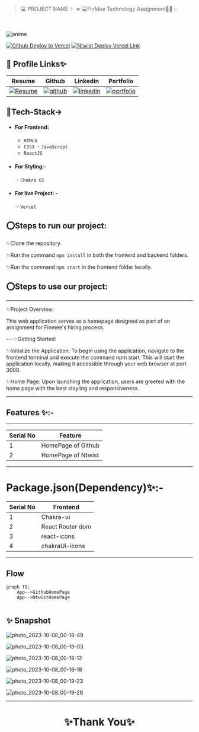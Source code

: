 
> 💻 PROJECT NAME ✨ => 💻FinMee Technology Assignment🧑‍💻 :-
<br>

![anime](https://github.com/shikhu51197/skillbackend/assets/107506646/fe3f5ea7-70ca-4ece-9cc0-8972b96c6a03)

[![Github Deploy to Vercel](https://img.shields.io/badge/Github_Deployed_Vercel_Link-0A66C2?style=for-the-badge&logo=ko-fi&logoColor=white)](https://clonehome.vercel.app/)
[![Ntwist Deploy Vercel Link](https://img.shields.io/badge/NtwistDeployed_Vercel_Link-000?style=for-the-badge&logo=ko-fi&logoColor=white)](https://clonehome-nj2t.vercel.app/)

## 🔗 Profile Links✨


| Resume | Github                                                                                                                                   | Linkedin                                                                                                                                                            | Portfolio                                                                                                                                    |
| ------------- | ---------------------------------------------------------------------------------------------------------------------------------------- | ------------------------------------------------------------------------------------------------------------------------------------------------------------------- | -------------------------------------------------------------------------------------------------------------------------------------------- |
| [![Resume](https://img.shields.io/badge/my_Resume-000?style=for-the-badge&logo=ko-fi&logoColor=white)](https://drive.google.com/file/d/1YE62u2ChjmlR-EKeqZ75UvFMg_KcY86T/view?usp=sharing) | [![github](https://img.shields.io/badge/github-1DA1F2?style=for-the-badge&logo=github&logoColor=white)](https://github.com/shikhu51197/)| [![linkedin](https://img.shields.io/badge/linkedin-0A66C2?style=for-the-badge&logo=linkedin&logoColor=white)](https://www.linkedin.com/in/shikha-gupta-12a2b5199) |[![portfolio](https://img.shields.io/badge/my_portfolio-000?style=for-the-badge&logo=ko-fi&logoColor=white)](https://shikhu51197.github.io/) |  


## 💫Tech-Stack->

- #### For Frontend:
   - `HTML5`
  - `CSS3`
  - `JavaScript `
  - `ReactJS`
    
- #### For Styling:-  
   - `Chakra UI `
   

- #### For live Project: -
   - `Vercel`
   

## ⭕Steps to run our project:

✨Clone the repository.

✨Run the command `npm install` in both the frontend and backend folders.

✨Run the command `npm start` in the frontend folder locally.



## ⭕Steps to use our project:
---
✨Project Overview:

This web application serves as a homepage designed as part of an assignment for Finmee's hiring process. 

---✨Getting Started:

✨Initialize the Application: To begin using the application, navigate to the frontend terminal and execute the command npm start. This will start the application locally, making it accessible through your web browser at port 3000.

✨Home Page: Upon launching the application, users are greeted with the home page with the best stayling  and responsiveness.


---
## Features ✨:-
---
 | Serial No            | Feature     |
| ----------------- | --------------- |
| 1 | HomePage of Github|
| 2 | HomePage of Ntwist|


---
# Package.json(Dependency)✨:-

 | Serial No        |  Frontend      |
| ----------------- | ---------------|
| 1 |  Chakra-ui |
| 2 | React Router dom |
| 3 | react-icons |
| 4 |chakraUi-icons||

---

## Flow

```mermaid
graph TD;
    App-->GithubHomePage
    App-->NtwistHomePage
 
```


## ✨ Snapshot

![photo_2023-10-08_00-18-49](https://github.com/shikhu51197/clonehome/assets/107506646/d8d79aab-9173-4adc-bf75-cef4582fbd7d)

![photo_2023-10-08_00-19-03](https://github.com/shikhu51197/clonehome/assets/107506646/c87bc80e-bbd3-42ff-8ed1-e2ca589a58a0)

![photo_2023-10-08_00-19-12](https://github.com/shikhu51197/clonehome/assets/107506646/eb2e4476-806f-44c1-8231-84903fadb49d)

![photo_2023-10-08_00-19-18](https://github.com/shikhu51197/clonehome/assets/107506646/4f486ba4-b6d5-4ecc-98c0-230309230830)

![photo_2023-10-08_00-19-23](https://github.com/shikhu51197/clonehome/assets/107506646/482c4ea8-3ef4-492d-85a6-ab2a33b2aa50)

![photo_2023-10-08_00-19-29](https://github.com/shikhu51197/clonehome/assets/107506646/33cbd6e2-e16f-480c-8c33-f11b0aa6241f)

---

<h1 align="center">✨Thank You✨</h1>

